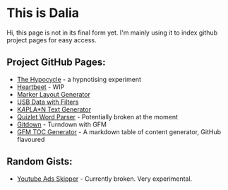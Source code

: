 # This is Dalia

Hi, this page is not in its final form yet. I'm mainly using it to index github project pages for easy access.


## Project GitHub Pages:

- <a href="https://relevant.space/hypocycle/">The Hypocycle</a> - a hypnotising experiment
- <a href="https://heartbeet.relevant.space/">Heartbeet</a> - WIP 
- <a href="/marker-layout-generator">Marker Layout Generator</a>
- <a href="/usb-data-filtered">USB Data with Filters</a>
- <a href="/kaplan-text-generator">K*A*P*L*A*N Text Generator</a>
- <a href="/quizlet-word-parser">Quizlet Word Parser</a> - Potentially broken at the moment
- <a href="/gitdown">Gitdown</a> - Turndown with GFM
- <a href="https://gfm-toc.relevant.space">GFM TOC Generator</a> - A markdown table of content generator, GitHub flavoured


## Random Gists:
- <a href="https://gist.github.com/not-dalia/acd47c11a2fe62b3b2e5ba108c71e429#file-youtube-skip-ads-js">Youtube
    Ads Skipper</a> - Currently broken. Very experimental. <br>

